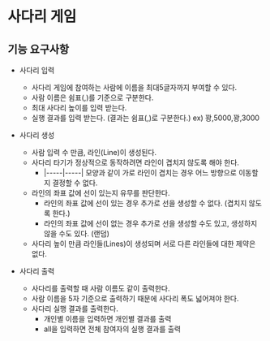 # 사다리 게임

## 기능 요구사항

- 사다리 입력
    - 사다리 게임에 참여하는 사람에 이름을 최대5글자까지 부여할 수 있다.
    - 사람 이름은 쉼표(,)를 기준으로 구분한다.
    - 최대 사다리 높이를 입력 받는다.
    - 실행 결과를 입력 받는다. (결과는 쉼표(,)로 구분한다.)
        ex) 꽝,5000,꽝,3000

- 사다리 생성
    - 사람 입력 수 만큼, 라인(Line)이 생성된다.
    - 사다리 타기가 정상적으로 동작하려면 라인이 겹치지 않도록 해야 한다.
        - |-----|-----| 모양과 같이 가로 라인이 겹치는 경우 어느 방향으로 이동할지 결정할 수 없다.
    - 라인의 좌표 값에 선이 있는지 유무를 판단한다.
        - 라인의 좌표 값에 선이 있는 경우 추가로 선을 생성할 수 없다. (겹치지 않도록 한다.)
        - 라인의 좌표 값에 선이 없는 경우 추가로 선을 생성할 수도 있고, 생성하지 않을 수도 있다. (랜덤)
    - 사다리 높이 만큼 라인들(Lines)이 생성되며 서로 다른 라인들에 대한 제약은 없다.

- 사다리 출력
    - 사다리를 출력할 때 사람 이름도 같이 출력한다.
    - 사람 이름을 5자 기준으로 출력하기 때문에 사다리 폭도 넓어져야 한다.
    - 사다리 실행 결과를 출력한다.
        - 개인별 이름을 입력하면 개인별 결과를 출력
        - all을 입력하면 전체 참여자의 실행 결과를 출력

